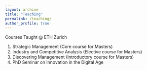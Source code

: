 ```yaml
---
layout: archive
title: "Teaching"
permalink: /teaching/
author_profile: true
---
```






Courses Taught @ ETH Zurich

1. Strategic Management (Core course for Masters)
2. Industry and Competitive Analysis (Elective course for Masters)
3. Discovering Management (Introductory course for Masters)
4. PhD Seminar on Innovation in the Digital Age 